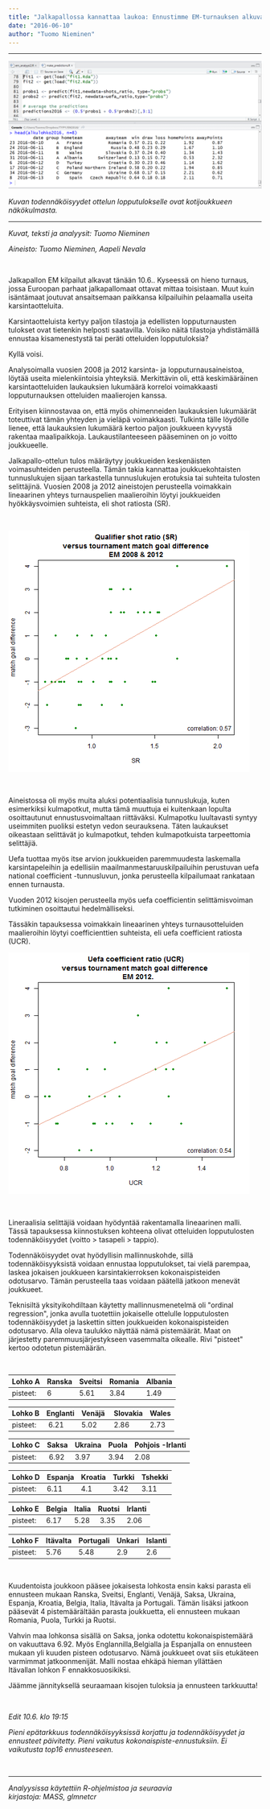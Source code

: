 ```yaml
---
title: "Jalkapallossa kannattaa laukoa: Ennustimme EM-turnauksen alkuvaiheen ottelut ja jatkoonmenijät."
date: "2016-06-10"
author: "Tuomo Nieminen"
---
```


* * *

![](R_tilannekuva.png)

_Kuvan todennäköisyydet ottelun lopputulokselle ovat kotijoukkueen näkökulmasta._

* * *

_Kuvat, teksti ja analyysit: Tuomo Nieminen_

_Aineisto: Tuomo Nieminen, Aapeli Nevala_

 

Jalkapallon EM kilpailut alkavat tänään 10.6.. Kyseessä on hieno turnaus, jossa Euroopan parhaat jalkapallomaat ottavat mittaa toisistaan. Muut kuin isäntämaat joutuvat ansaitsemaan paikkansa kilpailuihin pelaamalla useita karsintaotteluita.

Karsintaotteluista kertyy paljon tilastoja ja edellisten lopputurnausten tulokset ovat tietenkin helposti saatavilla. Voisiko näitä tilastoja yhdistämällä ennustaa kisamenestystä tai peräti otteluiden lopputuloksia?

Kyllä voisi.

Analysoimalla vuosien 2008 ja 2012 karsinta- ja lopputurnausaineistoa, löytää useita mielenkiintoisia yhteyksiä. Merkittävin oli, että keskimääräinen karsintaotteluiden laukauksien lukumäärä korreloi voimakkaasti lopputurnauksen otteluiden maalierojen kanssa.

Erityisen kiinnostavaa on, että myös ohimenneiden laukauksien lukumäärät toteuttivat tämän yhteyden ja vieläpä voimakkaasti. Tulkinta tälle löydölle lienee, että laukauksien lukumäärä kertoo paljon joukkueen kyvystä rakentaa maalipaikkoja. Laukaustilanteeseen pääseminen on jo voitto joukkueelle.

Jalkapallo-ottelun tulos määräytyy joukkueiden keskenäisten voimasuhteiden perusteella. Tämän takia kannattaa joukkuekohtaisten tunnuslukujen sijaan tarkastella tunnuslukujen erotuksia tai suhteita tulosten selittäjinä. Vuosien 2008 ja 2012 aineistojen perusteella voimakkain lineaarinen yhteys turnauspelien maalieroihin löytyi joukkueiden hyökkäysvoimien suhteista, eli shot ratiosta (SR).

 

![](shots_goals.png)

 

Aineistossa oli myös muita aluksi potentiaalisia tunnuslukuja, kuten esimerkiksi kulmapotkut, mutta tämä muuttuja ei kuitenkaan lopulta osoittautunut ennustusvoimaltaan riittäväksi. Kulmapotku luultavasti syntyy useimmiten puoliksi estetyn vedon seurauksena. Täten laukaukset oikeastaan selittävät jo kulmapotkut, tehden kulmapotkuista tarpeettomia selittäjiä.

Uefa tuottaa myös itse arvion joukkueiden paremmuudesta laskemalla karsintapeleihin ja edellisiin maailmanmestaruuskilpailuihin perustuvan uefa national coefficient -tunnusluvun, jonka perusteella kilpailumaat rankataan ennen turnausta.

Vuoden 2012 kisojen perusteella myös uefa coefficientin selittämisvoiman tutkiminen osoittautui hedelmälliseksi.

Tässäkin tapauksessa voimakkain lineaarinen yhteys turnausotteluiden maalieroihin löytyi coefficienttien suhteista, eli uefa coefficient ratiosta (UCR).

![](uefas_goals.png)

 

Lineraalisia selittäjiä voidaan hyödyntää rakentamalla lineaarinen malli. Tässä tapauksessa kiinnostuksen kohteena olivat otteluiden lopputulosten todennäköisyydet (voitto > tasapeli > tappio).

Todennäköisyydet ovat hyödyllisin mallinnuskohde, sillä todennäköisyyksistä voidaan ennustaa lopputulokset, tai vielä parempaa, laskea jokaisen joukkueen karsintakierroksen kokonaispisteiden odotusarvo. Tämän perusteella taas voidaan päätellä jatkoon menevät joukkueet.

Teknisiltä yksityikohdiltaan käytetty mallinnusmenetelmä oli "ordinal regression", jonka avulla tuotettiin jokaiselle ottelulle lopputulosten todennäköisyydet ja laskettin sitten joukkueiden kokonaispisteiden odotusarvo. Alla oleva taulukko näyttää nämä pistemäärät. Maat on järjestetty paremmuusjärjestykseen vasemmalta oikealle. Rivi "pisteet" kertoo odotetun pistemäärän.

 

**Lohko A** | Ranska | Sveitsi|  Romania | Albania
-- | -- | -- | -- | --
pisteet: | 6 | 5.61 | 3.84 | 1.49

**Lohko B** | Englanti | Venäjä | Slovakia|  Wales
-- | -- | -- | -- | --
pisteet: |  6.21 | 5.02 | 2.86 | 2.73

**Lohko C** | Saksa | Ukraina|  Puola | Pohjois -Irlanti
-- | -- | -- | -- | --
pisteet: |  6.92 | 3.97 | 3.94 | 2.08

**Lohko D** | Espanja | Kroatia|  Turkki | Tshekki
-- | -- | -- | -- | --
pisteet:  | 6.11 | 4.1 | 3.42 | 3.11

**Lohko E** | Belgia | Italia|  Ruotsi | Irlanti
-- | -- | -- | -- | --
pisteet:  | 6.17 | 5.28 |  3.35 | 2.06

**Lohko F** | Itävalta | Portugali|  Unkari | Islanti
-- | -- | -- | -- | --
pisteet:  | 5.76 | 5.48 | 2.9 | 2.6


 

Kuudentoista joukkoon pääsee jokaisesta lohkosta ensin kaksi parasta eli ennusteen mukaan Ranska, Sveitsi, Englanti, Venäjä, Saksa, Ukraina, Espanja, Kroatia, Belgia, Italia, Itävalta ja Portugali. Tämän lisäksi jatkoon pääsevät 4 pistemäärältään parasta joukkuetta, eli ennusteen mukaan Romania, Puola, Turkki ja Ruotsi.

Vahvin maa lohkonsa sisällä on Saksa, jonka odotettu kokonaispistemäärä on vakuuttava 6.92. Myös Englannilla,Belgialla ja Espanjalla on ennusteen mukaan yli kuuden pisteen odotusarvo. Nämä joukkueet ovat siis etukäteen varmimmat jatkoonmenijät. Malli nostaa ehkäpä hieman yllättäen Itävallan lohkon F ennakkosuosikiksi.

Jäämme jännityksellä seuraamaan kisojen tuloksia ja ennusteen tarkkuutta!

 

_Edit 10.6. klo 19:15_

_Pieni epätarkkuus todennäköisyyksissä korjattu ja todennäköisyydet ja ennusteet päivitetty. Pieni vaikutus kokonaispiste-ennustuksiin. Ei vaikutusta top16 ennusteeseen._

 

* * *

_Analyysissa käytettiin R-ohjelmistoa ja seuraavia kirjastoja: MASS, glmnetcr_
